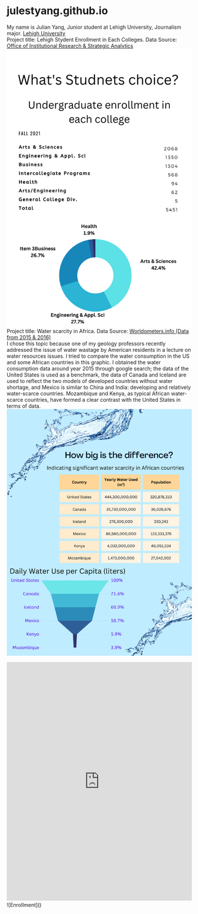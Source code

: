 # julestyang.github.io
My name is Julian Yang, Junior student at Lehigh University, Journalism major.
[Lehigh University](https://www1.lehigh.edu/)  
Project title: Lehigh Stydent Enrollment in Each Colleges. Data Source: [Office of Institutional Research & Strategic Analytics](https://oirsa.lehigh.edu/university-profile)
![Infographic](https://github.com/julestyang/julestyang.github.io/blob/main/Infographic.png)  
Project title: Water scarcity in Africa. Data Source: [Worldometers.info (Data from 2015 & 2016)](https://www.worldometers.info/water/#:~:text=Water%20Use%20by%20Country%20%20%20%20Country,%20%2019%2C433%2C602%20%2047%20more%20rows%20)  
I chose this topic because one of my geology professors recently addressed the issue of water wastage by American residents in a lecture on water resources issues. I tried to compare the water consumption in the US and some African countries in this graphic. I obtained the water consumption data around year 2015 through google search; the data of the United States is used as a benchmark, the data of Canada and Iceland are used to reflect the two models of developed countries without water shortage, and Mexico is similar to China and India: developing and relatively water-scarce countries. Mozambique and Kenya, as typical African water-scarce countries, have formed a clear contrast with the United States in terms of data.
![Water](https://github.com/julestyang/julestyang.github.io/blob/main/Water%20Infographic.png?raw=true)  
<iframe src='https://cdn.knightlab.com/libs/timeline3/latest/embed/index.html?source=10Jtm4qplvUtb2QUl7sDG1S_RMYV_gdjJZviAwyddnbY&font=Default&lang=en&initial_zoom=2&height=650' width='100%' height='650' webkitallowfullscreen mozallowfullscreen allowfullscreen frameborder='0'></iframe>  
![Enrollment]()
